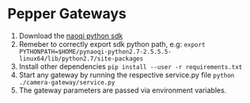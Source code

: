 
# Pepper Gateways

1. Download the [naoqi python sdk](http://doc.aldebaran.com/2-5/dev/python/install_guide.html)
2. Remeber to correctly export sdk python path, e.g: `export PYTHONPATH=$HOME/pynaoqi-python2.7-2.5.5.5-linux64/lib/python2.7/site-packages`
3. Install other dependencies `pip install --user -r requirements.txt`
4. Start any gateway by running the respective service.py file `python ./camera-gateway/service.py`
5. The gateway parameters are passed via environment variables. 